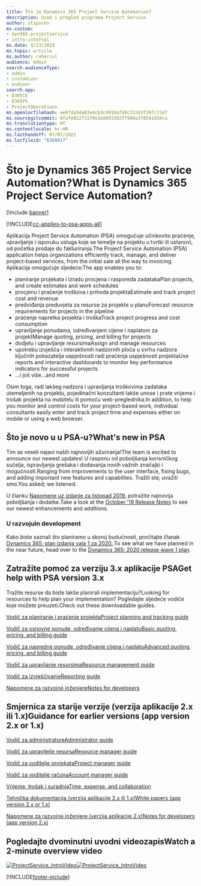 ```yaml
---
title: Što je Dynamics 365 Project Service Automation?
description: Uvod i pregled programa Project Service
author: stsporen
ms.custom:
- dyn365-projectservice
- intro-internal
ms.date: 9/23/2019
ms.topic: article
ms.author: ruhercul
audience: Admin
search.audienceType:
- admin
- customizer
- enduser
search.app:
- D365CE
- D365PS
- ProjectOperations
ms.openlocfilehash: ee6fda5da83e4cb3c4910af49c33243f39fc73d7
ms.sourcegitcommit: 0fafe022731f0e1e8693382ff906e3f8541d34ca
ms.translationtype: HT
ms.contentlocale: hr-HR
ms.lasthandoff: 07/07/2021
ms.locfileid: "6368917"
---
```

# <a name="what-is-dynamics-365-project-service-automation"></a><span data-ttu-id="26fb5-103">Što je Dynamics 365 Project Service Automation?</span><span class="sxs-lookup"><span data-stu-id="26fb5-103">What is Dynamics 365 Project Service Automation?</span></span>

[!include [banner](../includes/psa-now-project-operations.md)]

[!INCLUDE[cc-applies-to-psa-apps-all](../includes/cc-applies-to-psa-apps-all.md)]

<span data-ttu-id="26fb5-104">Aplikacija Project Service Automation (PSA) omogućuje učinkovito praćenje, upravljanje i isporuku usluga koje se temelje na projektu u tvrtki ili ustanovi, od početka prodaje do fakturiranja.</span><span class="sxs-lookup"><span data-stu-id="26fb5-104">The Project Service Automation (PSA) application helps organizations efficiently track, manage, and deliver project-based services, from the initial sale all the way to invoicing.</span></span> <span data-ttu-id="26fb5-105">Aplikacija omogućuje sljedeće:</span><span class="sxs-lookup"><span data-stu-id="26fb5-105">The app enables you to:</span></span>

- <span data-ttu-id="26fb5-106">planiranje projekata i izradu procjena i rasporeda zadataka</span><span class="sxs-lookup"><span data-stu-id="26fb5-106">Plan projects, and create estimates and work schedules</span></span>
- <span data-ttu-id="26fb5-107">procjenu i praćenje troškova i prihoda projekta</span><span class="sxs-lookup"><span data-stu-id="26fb5-107">Estimate and track project cost and revenue</span></span>
- <span data-ttu-id="26fb5-108">predviđanja preduvjeta za resurse za projekte u planu</span><span class="sxs-lookup"><span data-stu-id="26fb5-108">Forecast resource requirements for projects in the pipeline</span></span>
- <span data-ttu-id="26fb5-109">praćenje napretka projekta i troška</span><span class="sxs-lookup"><span data-stu-id="26fb5-109">Track project progress and cost consumption</span></span>
- <span data-ttu-id="26fb5-110">upravljanje ponudama, određivanjem cijene i naplatom za projekt</span><span class="sxs-lookup"><span data-stu-id="26fb5-110">Manage quoting, pricing, and billing for projects</span></span>
- <span data-ttu-id="26fb5-111">dodjelu i upravljanje resursima</span><span class="sxs-lookup"><span data-stu-id="26fb5-111">Assign and manage resources</span></span>
- <span data-ttu-id="26fb5-112">upotrebu izvješća i interaktivnih nadzornih ploča u svrhu nadzora ključnih pokazatelja uspješnosti radi praćenja uspješnosti projekta</span><span class="sxs-lookup"><span data-stu-id="26fb5-112">Use reports and interactive dashboards to monitor key performance indicators for successful projects</span></span>
- <span data-ttu-id="26fb5-113">...i još više</span><span class="sxs-lookup"><span data-stu-id="26fb5-113">...and more</span></span>

<span data-ttu-id="26fb5-114">Osim toga, radi lakšeg nadzora i upravljanja troškovima zadataka utemeljenih na projektu, pojedinačni konzultanti lakše unose i prate vrijeme i trošak projekta na mobitelu ili pomoću web-preglednika.</span><span class="sxs-lookup"><span data-stu-id="26fb5-114">In addition, to help you monitor and control costs for your project-based work, individual consultants easily enter and track project time and expenses either on mobile or using a web browser.</span></span>

## <a name="whats-new-in-psa"></a><span data-ttu-id="26fb5-115">Što je novo u u PSA-u?</span><span class="sxs-lookup"><span data-stu-id="26fb5-115">What's new in PSA</span></span>
<span data-ttu-id="26fb5-116">Tim se veseli najavi naših najnovijih ažuriranja!</span><span class="sxs-lookup"><span data-stu-id="26fb5-116">The team is excited to announce our newest updates!</span></span> <span data-ttu-id="26fb5-117">U rasponu od poboljšanja korisničkog sučelja, ispravljanja grešaka i dodavanja novih važnih značajki i mogućnosti.</span><span class="sxs-lookup"><span data-stu-id="26fb5-117">Ranging from improvements to the user interface, fixing bugs, and adding important new features and capabilties.</span></span> <span data-ttu-id="26fb5-118">Tražili ste; uvažili smo.</span><span class="sxs-lookup"><span data-stu-id="26fb5-118">You asked; we listened.</span></span>

<span data-ttu-id="26fb5-119">U članku [Napomene uz izdanje za listopad 2019.](/dynamics365-release-plan/2019wave2/index) potražite najnovija poboljšanja i dodatke.</span><span class="sxs-lookup"><span data-stu-id="26fb5-119">Take a look at the [October '19 Release Notes](/dynamics365-release-plan/2019wave2/index) to see our newest enhancements and additions.</span></span>

### <a name="in-development"></a><span data-ttu-id="26fb5-120">U razvoju</span><span class="sxs-lookup"><span data-stu-id="26fb5-120">In development</span></span>
<span data-ttu-id="26fb5-121">Kako biste saznali što planiramo u skoroj budućnosti, pročitajte članak [Dynamics 365: plan izdanja vala 1 za 2020.](/dynamics365-release-plan/2020wave1/index).</span><span class="sxs-lookup"><span data-stu-id="26fb5-121">To see what we have planned in the near future, head over to the [Dynamics 365: 2020 release wave 1 plan](/dynamics365-release-plan/2020wave1/index).</span></span>

## <a name="get-help-with-psa-version-3x"></a><span data-ttu-id="26fb5-122">Zatražite pomoć za verziju 3.x aplikacije PSA</span><span class="sxs-lookup"><span data-stu-id="26fb5-122">Get help with PSA version 3.x</span></span>
<span data-ttu-id="26fb5-123">Tražite resurse da biste lakše planirali implementaciju?</span><span class="sxs-lookup"><span data-stu-id="26fb5-123">Looking for resources to help plan your implementation?</span></span> <span data-ttu-id="26fb5-124">Pogledajte sljedeće vodiče koje možete preuzeti.</span><span class="sxs-lookup"><span data-stu-id="26fb5-124">Check out these downloadable guides.</span></span>

 [<span data-ttu-id="26fb5-125">Vodič za planiranje i praćenje projekta</span><span class="sxs-lookup"><span data-stu-id="26fb5-125">Project planning and tracking guide</span></span>](../psa/implementation-guides/project-planning-tracking.md)

 [<span data-ttu-id="26fb5-126">Vodič za osnovne ponude, određivanje cijena i naplatu</span><span class="sxs-lookup"><span data-stu-id="26fb5-126">Basic quoting, pricing, and billing guide</span></span>](../psa/implementation-guides/begin-quoting-pricing-billing.md)

 [<span data-ttu-id="26fb5-127">Vodič za napredne ponude, određivanje cijena i naplatu</span><span class="sxs-lookup"><span data-stu-id="26fb5-127">Advanced quoting, pricing, and billing guide</span></span>](../psa/implementation-guides/adv-quoting-pricing-billing.md)

 [<span data-ttu-id="26fb5-128">Vodič za upravljanje resursima</span><span class="sxs-lookup"><span data-stu-id="26fb5-128">Resource management guide</span></span>](../psa/implementation-guides/resource-management-guide.md)

 [<span data-ttu-id="26fb5-129">Vodič za izvješćivanje</span><span class="sxs-lookup"><span data-stu-id="26fb5-129">Reporting guide</span></span>](../psa/implementation-guides/reporting-guide.md)

 [<span data-ttu-id="26fb5-130">Napomene za razvojne inženjere</span><span class="sxs-lookup"><span data-stu-id="26fb5-130">Notes for developers</span></span>](../psa/developer-guides/overview-dev-notes-v3.x.md)

## <a name="guidance-for-earlier-versions-app-version-2x-or-1x"></a><span data-ttu-id="26fb5-131">Smjernica za starije verzije (verzija aplikacije 2.x ili 1.x)</span><span class="sxs-lookup"><span data-stu-id="26fb5-131">Guidance for earlier versions (app version 2.x or 1.x)</span></span>
 [<span data-ttu-id="26fb5-132">Vodič za administratore</span><span class="sxs-lookup"><span data-stu-id="26fb5-132">Administrator guide</span></span>](../psa/admin-guide.md)

 [<span data-ttu-id="26fb5-133">Vodič za upravitelje resursa</span><span class="sxs-lookup"><span data-stu-id="26fb5-133">Resource manager guide</span></span>](../psa/resource-manager-guide.md)

 [<span data-ttu-id="26fb5-134">Vodič za voditelje projekata</span><span class="sxs-lookup"><span data-stu-id="26fb5-134">Project manager guide</span></span>](../psa/project-manager-guide.md)

 [<span data-ttu-id="26fb5-135">Vodič za voditelje računa</span><span class="sxs-lookup"><span data-stu-id="26fb5-135">Account manager guide</span></span>](../psa/account-manager-guide.md)

 [<span data-ttu-id="26fb5-136">Vrijeme, trošak i suradnja</span><span class="sxs-lookup"><span data-stu-id="26fb5-136">Time, expense, and collaboration</span></span>](../psa/time-expense-collaboration-guide.md)

 [<span data-ttu-id="26fb5-137">Tehnička dokumentacija (verzija aplikacije 2.x ili 1.x)</span><span class="sxs-lookup"><span data-stu-id="26fb5-137">White papers (app version 2.x or 1.x)</span></span>](../psa/white-papers.md)

 [<span data-ttu-id="26fb5-138">Napomene za razvojne inženjere (verzija aplikacije 2.x)</span><span class="sxs-lookup"><span data-stu-id="26fb5-138">Notes for developers (app version 2.x)</span></span>](../psa/developer-guides/add-custom-qoi-forms-v2.x.md)

 ## <a name="watch-a-2-minute-overview-video"></a><span data-ttu-id="26fb5-139">Pogledajte dvominutni uvodni videozapis</span><span class="sxs-lookup"><span data-stu-id="26fb5-139">Watch a 2-minute overview video</span></span>
 <a name="heroArea"></a> <span data-ttu-id="26fb5-140">[![ProjectService_IntroVideo](../psa/media/project-service-intro-video.png "ProjectService_IntroVideo")](https://go.microsoft.com/fwlink/p/?LinkId=799457)</span><span class="sxs-lookup"><span data-stu-id="26fb5-140">[![ProjectService_IntroVideo](../psa/media/project-service-intro-video.png "ProjectService_IntroVideo")](https://go.microsoft.com/fwlink/p/?LinkId=799457)</span></span>




[!INCLUDE[footer-include](../includes/footer-banner.md)]